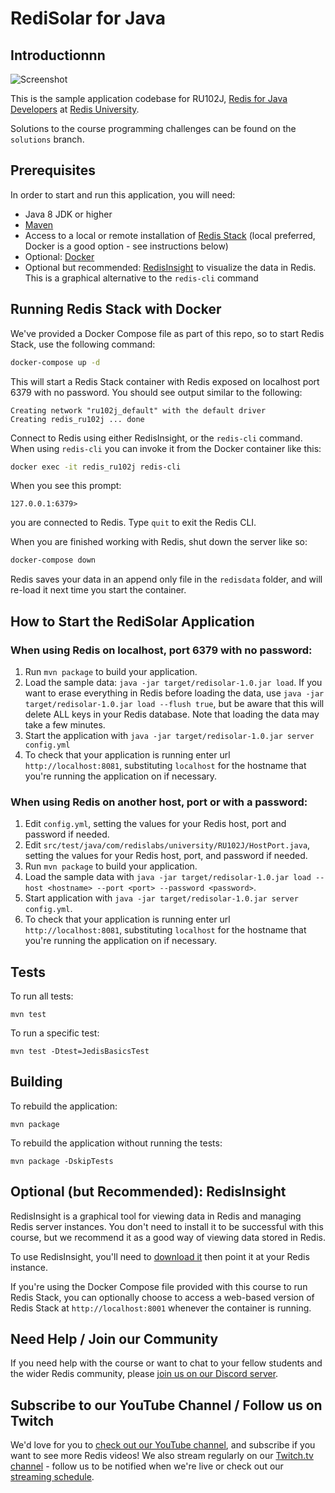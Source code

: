 # RediSolar for Java

Introductionnn
---

![Screenshot](screenshot.png)

This is the sample application codebase for RU102J, [Redis for Java Developers](https://university.redis.com/courses/ru102j/) at [Redis University](https://university.redis.com).

Solutions to the course programming challenges can be found on the `solutions` branch.

Prerequisites
---

In order to start and run this application, you will need:

* Java 8 JDK or higher
* [Maven](https://maven.apache.org/)
* Access to a local or remote installation of [Redis Stack](https://redis.io/docs/stack/get-started/install/) (local preferred, Docker is a good option - see instructions below)
* Optional: [Docker](https://www.docker.com/get-started/)
* Optional but recommended: [RedisInsight](https://redis.com/redis-enterprise/redis-insight/) to visualize the data in Redis.  This is a graphical alternative to the `redis-cli` command

Running Redis Stack with Docker
---

We've provided a Docker Compose file as part of this repo, so to start Redis Stack, use the following command:

```bash
docker-compose up -d
```

This will start a Redis Stack container with Redis exposed on localhost port 6379 with no password.  You should see output similar to the following:

```
Creating network "ru102j_default" with the default driver
Creating redis_ru102j ... done
```

Connect to Redis using either RedisInsight, or the `redis-cli` command.  When using `redis-cli` you can invoke it from the Docker container like this:

```bash
docker exec -it redis_ru102j redis-cli
```

When you see this prompt:

```
127.0.0.1:6379>
```

you are connected to Redis.  Type `quit` to exit the Redis CLI.

When you are finished working with Redis, shut down the server like so:

```bash
docker-compose down
```

Redis saves your data in an append only file in the `redisdata` folder, and will re-load it next time you start the container.

How to Start the RediSolar Application
---

### When using Redis on localhost, port 6379 with no password:

1. Run `mvn package` to build your application.
2. Load the sample data: `java -jar target/redisolar-1.0.jar load`.  If you want to erase everything in Redis before loading the data, use `java -jar target/redisolar-1.0.jar load --flush true`, but be aware that this will delete ALL keys in your Redis database.  Note that loading the data may take a few minutes.
3. Start the application with `java -jar target/redisolar-1.0.jar server config.yml`
4. To check that your application is running enter url `http://localhost:8081`, substituting `localhost` for the hostname that you're running the application on if necessary.

### When using Redis on another host, port or with a password:

1. Edit `config.yml`, setting the values for your Redis host, port and password if needed.
2. Edit `src/test/java/com/redislabs/university/RU102J/HostPort.java`, setting the values for your Redis host, port, and password if needed.
3. Run `mvn package` to build your application.
4. Load the sample data with `java -jar target/redisolar-1.0.jar load --host <hostname> --port <port> --password <password>`.
5. Start application with `java -jar target/redisolar-1.0.jar server config.yml`.
6. To check that your application is running enter url `http://localhost:8081`, substituting `localhost` for the hostname that you're running the application on if necessary.

Tests
---

To run all tests:

```
mvn test
```

To run a specific test:

```
mvn test -Dtest=JedisBasicsTest
```

Building
---

To rebuild the application:

```
mvn package
```

To rebuild the application without running the tests:

```
mvn package -DskipTests 
```

Optional (but Recommended): RedisInsight
---

RedisInsight is a graphical tool for viewing data in Redis and managing Redis server instances.  You don't need to install it to be successful with this course, but we recommend it as a good way of viewing data stored in Redis.

To use RedisInsight, you'll need to [download it](https://redis.io/docs/ui/insight/) then point it at your Redis instance.

If you're using the Docker Compose file provided with this course to run Redis Stack, you can optionally choose to access a web-based version of Redis Stack at `http://localhost:8001` whenever the container is running.

Need Help / Join our Community
---

If you need help with the course or want to chat to your fellow students and the wider Redis community, please [join us on our Discord server](https://discord.gg/jucCB8h).

Subscribe to our YouTube Channel / Follow us on Twitch
---

We'd love for you to [check out our YouTube channel](https://youtube.com/redisinc), and subscribe if you want to see more Redis videos!  We also stream regularly on our [Twitch.tv channel](https://www.twitch.tv/redisinc) - follow us to be notified when we're live or check out our [streaming schedule](https://developer.redis.com/redis-live).
